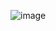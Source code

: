 ![image](https://github.com/RedONe06/XamarinApps/assets/98191980/f485be3c-d70e-428e-a05c-cd939fa33140)

